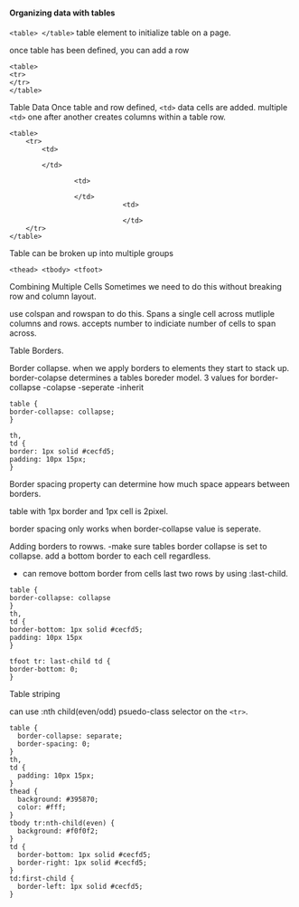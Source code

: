 <h4>Organizing data with tables</h4>

`<table> </table>`
table element to initialize table on a page. 

once table has been defined, you can add a row

```
<table>
<tr>
</tr>
</table>
```

Table Data
Once table and row defined, `<td>` data cells are added.
multiple `<td>` one after another creates columns within a table row.

```
<table>
    <tr>
        <td>
            
        </td>
        
                <td>  
                
                </td>
                            <td>
                                
                            </td>
    </tr>
</table>
```

Table can be broken up into multiple groups

`<thead> <tbody> <tfoot>`

Combining Multiple Cells
Sometimes we need to do this without breaking row and column layout. 

use colspan and rowspan to do this.
Spans a single cell across mutliple columns and rows. 
accepts number to indiciate number of cells to span across.

Table Borders.

Border collapse.
when we apply borders to elements they start to stack up.
border-colapse determines a tables boreder model. 3 values for border-collapse
-colapse
-seperate
-inherit

```
table {
border-collapse: collapse;
}

th,
td {
border: 1px solid #cecfd5;
padding: 10px 15px;
}
```

Border spacing property
can determine how much space appears between borders. 

table with 1px border and 1px cell is 2pixel.

border spacing only works when border-collapse value is seperate.

Adding borders to rowws. 
-make sure tables border collapse is set to collapse. 
add a bottom border to each cell regardless.
- can remove bottom border from cells last two rows by using :last-child.

```
table {
border-collapse: collapse
}
th,
td {
border-bottom: 1px solid #cecfd5;
padding: 10px 15px
}

tfoot tr: last-child td {
border-bottom: 0;
}
```


Table striping

can use :nth child(even/odd) psuedo-class selector on the `<tr>`.

```
table {
  border-collapse: separate;
  border-spacing: 0;
}
th,
td {
  padding: 10px 15px;
}
thead {
  background: #395870;
  color: #fff;
}
tbody tr:nth-child(even) {
  background: #f0f0f2;
}
td {
  border-bottom: 1px solid #cecfd5;
  border-right: 1px solid #cecfd5;
}
td:first-child {
  border-left: 1px solid #cecfd5;
}
```

